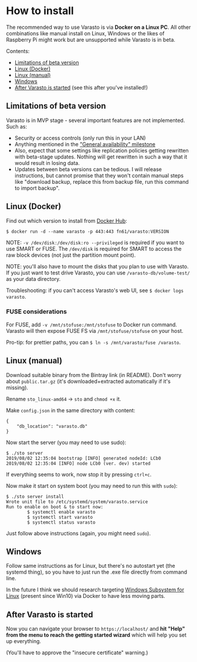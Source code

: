 How to install
==============

The recommended way to use Varasto is via **Docker on a Linux PC**. All other combinations
like manual install on Linux, Windows or the likes of Raspberry Pi might work but are
unsupported while Varasto is in beta.

Contents:

- [Limitations of beta version](#limitations-of-beta-version)
- [Linux (Docker)](#linux-docker)
- [Linux (manual)](#linux-manual)
- [Windows](#windows)
- [After Varasto is started](#after-varasto-is-started) (see this after you've installed!)


Limitations of beta version
---------------------------

Varasto is in MVP stage - several important features are not implemented. Such as:

- Security or access controls (only run this in your LAN)
- Anything mentioned in the
  ["General availability" milestone](https://github.com/function61/varasto/milestone/3)
- Also, expect that some settings like replication policies getting rewritten with
  beta-stage updates. Nothing will get rewritten in such a way that it would result in
  losing data.
- Updates between beta versions can be tedious. I will release instructions, but cannot
  promise that they won't contain manual steps like "download backup, replace this from
  backup file, run this command to import backup".


Linux (Docker)
--------------

Find out which version to install from [Docker Hub](https://hub.docker.com/r/fn61/varasto):

```
$ docker run -d --name varasto -p 443:443 fn61/varasto:VERSION
```

NOTE: `-v /dev/disk:/dev/disk:ro --privileged` is required if you want to use SMART or FUSE.
The `/dev/disk` is required for SMART to access the raw block devices (not just the partition
mount point).

NOTE: you'll also have to mount the disks that you plan to use with Varasto. If you just want
to test drive Varasto, you can use `/varasto-db/volume-test/` as your data directory.

Troubleshooting: if you can't access Varasto's web UI, see `$ docker logs varasto`.


### FUSE considerations

For FUSE, add `-v /mnt/stofuse:/mnt/stofuse` to Docker run command. Varasto will then
expose FUSE FS via `/mnt/stofuse/stofuse` on your host.

Pro-tip: for prettier paths, you can `$ ln -s /mnt/varasto/fuse /varasto`.


Linux (manual)
--------------

Download suitable binary from the Bintray link (in README). Don't worry about `public.tar.gz`
(it's downloaded+extracted automatically if it's missing).

Rename `sto_linux-amd64` -> `sto` and `chmod +x` it.

Make `config.json` in the same directory with content:

```
{	
	"db_location": "varasto.db"
}
```

Now start the server (you may need to use sudo):

```
$ ./sto server
2019/08/02 12:35:04 bootstrap [INFO] generated nodeId: LCb0
2019/08/02 12:35:04 [INFO] node LCb0 (ver. dev) started
```

If everything seems to work, now stop it by pressing `ctrl+c`.

Now make it start on system boot (you may need to run this with `sudo`):

```
$ ./sto server install
Wrote unit file to /etc/systemd/system/varasto.service
Run to enable on boot & to start now:
        $ systemctl enable varasto
        $ systemctl start varasto
        $ systemctl status varasto
```

Just follow above instructions (again, you might need `sudo`).



Windows
-------

Follow same instructions as for Linux, but there's no autostart yet (the systemd thing),
so you have to just run the .exe file directly from command line.

In the future I think we should research targeting
[Windows Subsystem for Linux](https://en.wikipedia.org/wiki/Windows_Subsystem_for_Linux)
(present since Win10) via Docker to have less moving parts.


After Varasto is started
------------------------

Now you can navigate your browser to `https://localhost/` and **hit "Help" from the menu
to reach the getting started wizard** which will help you set up everything.

(You'll have to approve the "insecure certificate" warning.)

